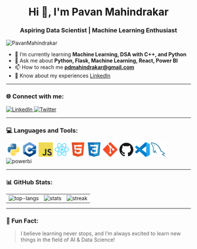 <h1 align="center">Hi 👋, I'm Pavan Mahindrakar</h1>
<h3 align="center">Aspiring Data Scientist | Machine Learning Enthusiast</h3>

<p align="left">
  <img src="https://komarev.com/ghpvc/?username=PavanMahindrakar&label=Profile%20views&color=0e75b6&style=flat" alt="PavanMahindrakar" />
</p>

- 🌱 I’m currently learning **Machine Learning, DSA with C++, and Python**
- 💬 Ask me about **Python, Flask, Machine Learning, React, Power BI**
- 📫 How to reach me **pdmahindrakar@gmail.com**
- 📄 Know about my experiences [LinkedIn](https://www.linkedin.com/in/pavanmahindrakar)

---

### 🌐 Connect with me:
<p align="left">
  <a href="https://www.linkedin.com/in/pavanmahindrakar" target="_blank">
    <img src="https://img.shields.io/badge/LinkedIn-0077B5?style=for-the-badge&logo=linkedin&logoColor=white" alt="LinkedIn"/>
  </a>
  <a href="https://x.com/Pavan_2712" target="_blank">
    <img src="https://img.shields.io/badge/Twitter-1DA1F2?style=for-the-badge&logo=twitter&logoColor=white" alt="Twitter"/>
  </a>
</p>

---

### 💻 Languages and Tools:
<p align="left"> 
  <img src="https://raw.githubusercontent.com/devicons/devicon/master/icons/python/python-original.svg" alt="python" width="40" height="40"/> 
  <img src="https://raw.githubusercontent.com/devicons/devicon/master/icons/cplusplus/cplusplus-original.svg" alt="c++" width="40" height="40"/> 
  <img src="https://raw.githubusercontent.com/devicons/devicon/master/icons/javascript/javascript-original.svg" alt="javascript" width="40" height="40"/>
  <img src="https://raw.githubusercontent.com/devicons/devicon/master/icons/react/react-original.svg" alt="react" width="40" height="40"/> 
  <img src="https://raw.githubusercontent.com/devicons/devicon/master/icons/html5/html5-original.svg" alt="html5" width="40" height="40"/> 
  <img src="https://raw.githubusercontent.com/devicons/devicon/master/icons/css3/css3-original.svg" alt="css3" width="40" height="40"/> 
  <img src="https://raw.githubusercontent.com/devicons/devicon/master/icons/git/git-original.svg" alt="git" width="40" height="40"/> 
  <img src="https://raw.githubusercontent.com/devicons/devicon/master/icons/github/github-original.svg" alt="github" width="40" height="40"/> 
  <img src="https://raw.githubusercontent.com/devicons/devicon/master/icons/vscode/vscode-original.svg" alt="vscode" width="40" height="40"/>
  <img src="https://raw.githubusercontent.com/devicons/devicon/master/icons/mysql/mysql-original.svg" alt="mysql" width="40" height="40"/>
  <img src="https://img.icons8.com/color/48/power-bi.png" alt="powerbi" width="40" height="40"/>
</p>

---

### 📊 GitHub Stats:
<table>
  <tr>
    <td>
      <img src="https://github-readme-stats.vercel.app/api/top-langs/?username=PavanMahindrakar&layout=compact&theme=github_dark" alt="top-langs" />
    </td>
    <td>
      <img src="https://github-readme-stats.vercel.app/api?username=PavanMahindrakar&show_icons=true&theme=github_dark" alt="stats" />
    </td>
    <td>
      <img src="https://github-readme-streak-stats.herokuapp.com/?user=PavanMahindrakar&theme=github-dark-blue" alt="streak" />
    </td>
  </tr>
</table>

---

### 🚀 Fun Fact:
> I believe learning never stops, and I’m always excited to learn new things in the field of AI & Data Science!
